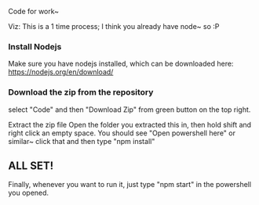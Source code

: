 Code for work~

Viz: This is a 1 time process; I think you already have node~ so :P

### Install Nodejs
Make sure you have nodejs installed, which can be downloaded here: 
https://nodejs.org/en/download/

### Download the zip from the repository
select "Code" and then "Download Zip" from green button on the top right.

Extract the zip file
Open the folder you extracted this in, then hold shift and right click an empty space. You should see "Open powershell here" or similar~ click that and then type "npm install"


## ALL SET!
Finally, whenever you want to run it, just type "npm start" in the powershell you opened.